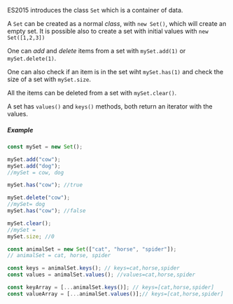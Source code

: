 ES2015 introduces the class `Set` which is a container of data.

A `Set` can be created as a normal _class_, with `new Set()`, which will create an empty set. It is possible also to create a set with initial values with `new Set([1,2,3])`

One can _add_ and _delete_ items from a set with `mySet.add(1)` or `mySet.delete(1)`.

One can also check if an item is in the set wiht `mySet.has(1)` and check the size of a set with `mySet.size`.

All the items can be deleted from a set with `mySet.clear()`.

A set has `values()` and `keys()` methods, both return an iterator with the values.

##### Example

```javascript
const mySet = new Set();

mySet.add("cow");
mySet.add("dog");
//mySet = cow, dog

mySet.has("cow"); //true

mySet.delete("cow");
//mySet= dog
mySet.has("cow"); //false

mySet.clear();
//mySet = 
mySet.size; //0

const animalSet = new Set(["cat", "horse", "spider"]);
// animalSet = cat, horse, spider

const keys = animalSet.keys(); // keys=cat,horse,spider
const values = animalSet.values(); //values=cat,horse,spider

const keyArray = [...animalSet.keys()]; // keys=[cat,horse,spider]
const valueArray = [...animalSet.values()];// keys=[cat,horse,spider]

```
